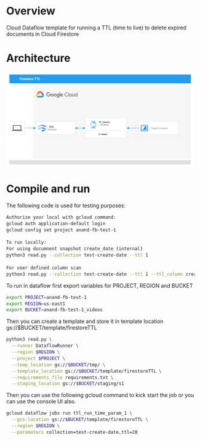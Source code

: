 # Overview
Cloud Dataflow template for running a TTL (time to live) to delete expired documents in Cloud Firestore

# Architecture
![Architecture Diagram](./img/Firestore-TTL-architecture.png)
# Compile and run

The following code is used for testing purposes:

```sh
Authorize your local with gcloud command:
gcloud auth application-default login
gcloud config set project anand-fb-test-1

To run locally: 
For using documnent snapshot create_date (internal)
python3 read.py --collection test-create-date --ttl 1

For user defined column scan
python3 read.py --collection test-create-date --ttl 1 --ttl_column create_date
```

To run in dataflow first export variables for PROJECT, REGION and BUCKET

```sh
export PROJECT=anand-fb-test-1
export REGION=us-east1
export BUCKET=anand-fb-test-1_videos
```

Then you can create a template and store it in template location gs://$BUCKET/template/firestoreTTL

```sh
python3 read.py \
  --runner DataflowRunner \
  --region $REGION \
  --project $PROJECT \
  --temp_location gs://$BUCKET/tmp/ \
  --template_location gs://$BUCKET/template/firestoreTTL \
  --requirements_file requirements.txt \
  --staging_location gs://$BUCKET/staging/s1 
```
Then you can use the following gcloud command to kick start the job or you can use the console UI also.

```sh
gcloud dataflow jobs run ttl_run_time_param_1 \
  --gcs-location gs://$BUCKET/template/firestoreTTL \
  --region $REGION \
  --parameters collection=test-create-date,ttl=20
```